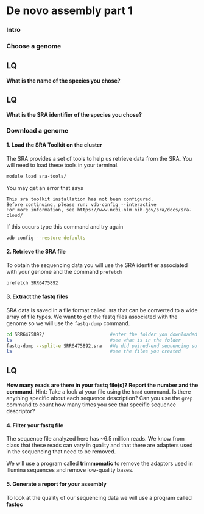 # De novo assembly part 1

### Intro

### Choose a genome

## LQ
**What is the name of the species you chose?**
## LQ
**What is the SRA identifier of the species you chose?**

### Download a genome

#### 1. Load the SRA Toolkit on the cluster

The SRA provides a set of tools to help us retrieve data from the SRA. You will need to load these tools in your terminal. 

```bash
module load sra-tools/
```

You may get an error that says
```
This sra toolkit installation has not been configured.
Before continuing, please run: vdb-config --interactive
For more information, see https://www.ncbi.nlm.nih.gov/sra/docs/sra-cloud/
```

If this occurs type this command and try again

```bash
vdb-config --restore-defaults
```
   
#### 2. Retrieve the SRA file

To obtain the sequencing data you will use the SRA identifier associated with your genome and the command ```prefetch```

```bash
prefetch SRR6475892
```

#### 3. Extract the fastq files

SRA data is saved in a file format called .sra that can be converted to a wide array of file types. We want to get the fastq files associated with the genome so we will use the ```fastq-dump``` command. 

```bash
cd SRR6475892/                        #enter the folder you downloaded
ls                                    #see what is in the folder
fastq-dump --split-e SRR6475892.sra   #We did paired-end sequencing so you will need to split them using this command
ls                                    #see the files you created
```

## LQ
**How many reads are there in your fastq file(s)? Report the number and the command.**
Hint: Take a look at your file using the ```head``` command. Is there anything specific about each sequence description? Can you use the ```grep``` command to count how many times you see that specific sequence descriptor?


#### 4. Filter your fastq file

The sequence file analyzed here has ~6.5 million reads. We know from class that these reads can vary in quality and that there are adapters used in the sequencing that need to be removed.

We will use a program called **trimmomatic** to remove the adaptors used in Illumina sequences and remove low-quality bases. 


#### 5. Generate a report for your assembly 
To look at the quality of our sequencing data we will use a program called **fastqc**



